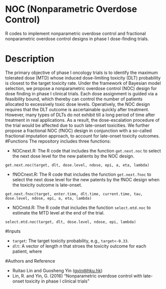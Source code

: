 # NOC (Nonparametric Overdose Control)
R codes to implement nonparametric overdose control and fractional nonparametric overdose control designs in phase I dose-finding trials.
# Description
The primary objective of phase I oncology trials is to identify the maximum tolerated dose (MTD) whose induced dose-limiting toxicity (DLT) probability is closest to the target toxicity rate. Under the framework of Bayesian model selection, we propose a nonparametric overdose control (NOC) design for dose finding in phase I clinical trials. Each dose assignment is guided via a feasibility bound, which thereby can control the number of patients allocated to excessively toxic dose levels. Operatively, the NOC design requires that the DLT outcome is ascertainable quickly after treatment. However, many types of DLTs do not exhibit till a long period of time after treatment in real applications. As a result, the dose-escalation procedure of the trial would be affected due to such late-onset toxicities. We further propose a fractional NOC (fNOC) design in conjunction with a so-called fractional imputation approach, to account for late-onset toxicity outcomes.
#Functions
The repository includes three functions:
* NOCnext.R: The R code that includes the function ```get.next.noc``` to select the next dose level for the new patients by the NOC design.
```rscript
get.next.noc(target, dlt, dose.level, ndose, epi, a, eta, lambda)
```
* fNOCnext.R: The R code that includes the function ```get.next.fnoc``` to select the next dose level for the new patents by the fNOC design when the toxicity outcome is late-onset.
```rscipt
get.next.fnoc(target, enter.time, dlt.time, current.time, tau, dose.level, ndose, epi, a, eta, lambda)
```
* NOCmtd.R: The R code that includes the function ```select.mtd.noc``` to estimate the MTD level at the end of the trial.
```rscript
select.mtd.noc(target, dlt, dose.level, ndose, epi, lambda)
```


#Inputs
* ```target```: The target toxicity probability, e.g., ```target<-0.33```.
* ```dlt```: A vector of length $n$ that stroes the toxicity outcome for each patient, where 

#Authors and Reference
* Ruitao Lin and Guosheng Yin (gyin@hku.hk)
* Lin, R. and Yin, G. (2016) “Nonparametric overdose control with late-onset toxicity in phase I clinical trials”

